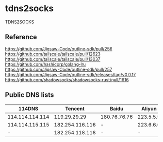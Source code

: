 # tdns2socks
TDNS2SOCKS

## Reference
https://github.com/Jigsaw-Code/outline-sdk/pull/256  
https://github.com/tailscale/tailscale/pull/12623  
https://github.com/tailscale/tailscale/pull/13037  
https://github.com/hashicorp/golang-lru  
https://github.com/Jigsaw-Code/outline-sdk/pull/257  
https://github.com/Jigsaw-Code/outline-sdk/releases/tag/v0.0.17  
https://github.com/shadowsocks/shadowsocks-rust/pull/1616

## Public DNS lists
| 114DNS          | Tencent             | Baidu         | Aliyun         | CNNIC      |
|-----------------|---------------------|---------------|----------------|------------|
| 114.114.114.114 | 119.29.29.29        | 180.76.76.76  | 223.5.5.5      | 1.2.4.8    |
| 114.114.115.115 | 182.254.116.116     | -             | 223.6.6.6      | 210.2.4.8  |
| -               | 182.254.118.118     | -             | -              | -          |
